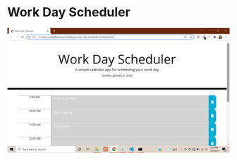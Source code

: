 # Work Day Scheduler



![image](https://github.com/emilyadarr/work-day-scheduler-05/blob/160cfe111e2293d3b52a3c805c50cddd2ee9007c/assets/images/Work-Day-Scheduler.png)
